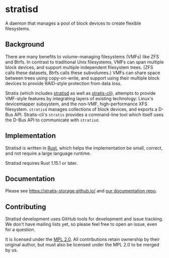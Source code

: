 # stratisd

A daemon that manages a pool of block devices to create flexible filesystems.

## Background

There are many benefits to volume-managing filesystems (VMFs) like ZFS and
Btrfs. In contrast to traditional Unix filesystems, VMFs can span multiple block
devices, and support multiple independent filesystem trees. (ZFS calls these
datasets, Btrfs calls these subvolumes.)  VMFs can share space between trees
using copy-on-write, and support using their multiple block devices to provide
RAID-style protection from data loss.

Stratis (which includes [stratisd](https://github.com/stratis-storage/stratisd)
as well as [stratis-cli](https://github.com/stratis-storage/stratis-cli)),
attempts to provide VMF-style features by integrating layers of existing
technology: Linux's devicemapper subsystem, and the non-VMF, high-performance
XFS filesystem. `stratisd` manages collections of block devices, and exports a
D-Bus API. Stratis-cli's `stratis` provides a command-line tool which itself
uses the D-Bus API to communicate with `stratisd`.

## Implementation

Stratisd is written in [Rust](https://www.rust-lang.org), which helps the
implementation be small, correct, and not require a large language runtime.

Stratisd requires Rust 1.15.1 or later.

## Documentation

Please see https://stratis-storage.github.io/ and [our documentation
repo](https://github.com/stratis-storage/stratis-docs).

## Contributing

Stratisd development uses GitHub tools for development and issue tracking. We
don't have mailing lists yet, so please feel free to open an issue, even for a
question.

It is licensed under the [MPL 2.0](https://www.mozilla.org/en-US/MPL/2.0/). All
contributions retain ownership by their original author, but must also be
licensed under the MPL 2.0 to be merged by us.
